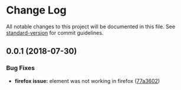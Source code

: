 # Change Log

All notable changes to this project will be documented in this file. See [standard-version](https://github.com/conventional-changelog/standard-version) for commit guidelines.

<a name="0.0.1"></a>
## 0.0.1 (2018-07-30)


### Bug Fixes

* **firefox issue:** element was not working in firefox ([77a3602](https://github.com/StreamUpBox/yegoLanding/commit/77a3602))
